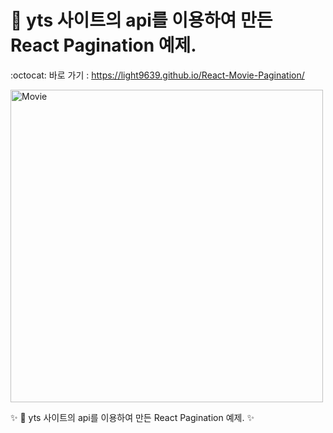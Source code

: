 # 🎥 yts 사이트의 api를 이용하여 만든 React Pagination 예제.

:octocat: 바로 가기 : https://light9639.github.io/React-Movie-Pagination/

<img src="https://user-images.githubusercontent.com/95972251/218031234-34ddeb81-89ca-43da-bf97-3ed2c330e3e4.png" alt="Movie" width="500px" />

:sparkles: 🎥 yts 사이트의 api를 이용하여 만든 React Pagination 예제. :sparkles:
